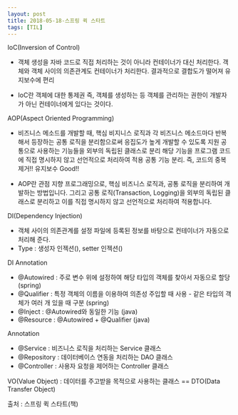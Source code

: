 ```yaml
---
layout: post
title: 2018-05-18-스프링 퀵 스타트
tags: [TIL]
---
```


IoC(Inversion of Control)
- 객체 생성을 자바 코드로 직접 처리하는 것이 아니라 컨테이너가 대신 처리한다.
  객체와 객체 사이의 의존관계도 컨테이너가 처리한다.
  결과적으로 결합도가 떨어져 유지보수에 편리

- IoC란 객체에 대한 통제권 즉, 객체를 생성하는 등 객체를 관리하는 권한이 개발자가 아닌 컨테이너에게 있다는 것이다.

AOP(Aspect Oriented Programming)
- 비즈니스 메소드를 개발할 때, 핵심 비지니스 로직과 각 비즈니스 메소드마다 반복해서 등장하는 공통 로직을 분리함으로써
  응집도가 높게 개발할 수 있도록 지원
  공통으로 사용하는 기능들을 외부의 독립된 클래스로 분리
  해당 기능을 프로그램 코드에 직접 명시하지 않고 선언적으로 처리하여 적용
  공통 기능 분리. 즉, 코드의 중복 제거!! 유지보수 Good!!

- AOP란 관점 지향 프로그래밍으로, 핵심 비즈니스 로직과, 공통 로직을 분리하여 개발하는 방법입니다.
  그리고 공통 로직(Transaction, Logging)을 외부의 독립된 클래스로 분리하고 이를 직접 명시하지 않고 선언적으로 처리하여 적용합니다.

DI(Dependency Injection)
- 객체 사이의 의존관계를 설정 파일에 등록된 정보를 바탕으로 컨테이너가 자동으로 처리해 준다.
- Type : 생성자 인젝션(<constructor-arg>), setter 인젝션(<property>)

DI Annotation 
- @Autowired : 주로 변수 위에 설정하여 해당 타입의 객체를 찾아서 자동으로 할당 (spring)
- @Qualifier : 특정 객체의 이름을 이용하여 의존성 주입할 때 사용 - 같은 타입의 객체가 여러 개 있을 때 구분 (spring)
- @Inject : @Autowired와 동일한 기능 (java)
- @Resource : @Autowired + @Qualifier (java)

Annotation 
- @Service : 비즈니스 로직을 처리하는 Service 클래스
- @Repository : 데이터베이스 연동을 처리하는 DAO 클래스
- @Controller : 사용자 요청을 제어하는 Controller 클래스

VO(Value Object) : 데이터를 주고받을 목적으로 사용하는 클래스 == DTO(Data Transfer Object)

출처 : 스프링 퀵 스타트(책)
